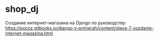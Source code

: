 # shop_dj

Создание интернет-магазина на Django по руководству:
https://pocoz.gitbooks.io/django-v-primerah/content/glava-7-sozdanie-internet-magazina.html